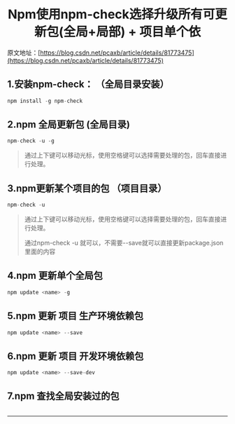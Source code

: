 

<center><h1>Npm使用npm-check选择升级所有可更新包(全局+局部) + 项目单个依 </h1></center> 

原文地址：[https://blog.csdn.net/pcaxb/article/details/81773475](https://blog.csdn.net/pcaxb/article/details/81773475)

## 1.安装npm-check： （全局目录安装）

```js
npm install -g npm-check
```

## 2.npm 全局更新包 (全局目录)

```js
npm-check -u -g
```

> 通过上下键可以移动光标，使用空格键可以选择需要处理的包，回车直接进行处理。

## 3.npm更新某个项目的包 （项目目录）

```js
npm-check -u
```

> 通过上下键可以移动光标，使用空格键可以选择需要处理的包，回车直接进行处理。
>
> 通过npm-check -u 就可以，不需要--save就可以直接更新package.json里面的内容

## 4.npm 更新单个全局包

```js
npm update <name> -g
```

## 5.npm 更新 项目 生产环境依赖包

```js
npm update <name> --save
```

## 6.npm 更新 项目 开发环境依赖包

```js
npm update <name> --save-dev
```

## 7.npm 查找全局安装过的包

```js

```

















---------------------




